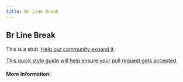 ```yaml
---
title: Br Line Break
---
```


## Br Line Break

This is a stub. [Help our community expand it](https://github.com/freecodecamp/guides/tree/master/src/pages/articles/html/elements/br-line-break/index.md).

[This quick style guide will help ensure your pull request gets accepted](https://github.com/freeCodeCamp/guides/blob/master/README.md).

<!-- The article goes here, in GitHub-flavored Markdown. Feel free to add YouTube videos, images, and CodePen/JSBin embeds  -->

#### More Information:
<!-- Please add any articles you think might be helpful to read before writing the article -->



